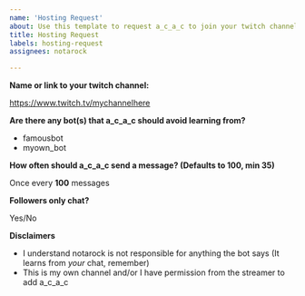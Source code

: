 ```yaml
---
name: 'Hosting Request'
about: Use this template to request a_c_a_c to join your twitch channel.
title: Hosting Request
labels: hosting-request
assignees: notarock

---
```


**Name or link to your twitch channel:**

https://www.twitch.tv/mychannelhere

**Are there any bot(s) that a_c_a_c should avoid learning from?**

- famousbot
- myown_bot

**How often should a_c_a_c send a message? (Defaults to 100, min 35)**

Once every __100__ messages

**Followers only chat?**

Yes/No 

**Disclaimers**

- I understand notarock is not responsible for anything the bot says (It learns from *your* chat, remember)
- This is my own channel and/or I have permission from the streamer to add a_c_a_c
